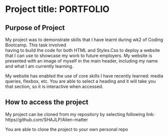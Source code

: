 # Project title: PORTFOLIO

## Purpose of Project

My project was to demonstrate skills that I have learnt during wk2 of Coding Bootcamp. This task involved <br> having to build the code for both HTML and Styles.Css to deploy a website that I can use to  showcase my work to future employers.
My website is presented with an image of myself in the main header, including my name and what I am currently learning.

My website has enabled the use of core skills I have recently learned: media queries, flexbox, etc.
You are able to select a heading and it will take you that section, so it is interactive when accessed.

## How to access the project

My project can be cloned from my repository by selecting following link:
https//github.com/SHAJLP/Alien-matter

You are able to clone the project to your own personal repo

